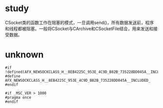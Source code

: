# study
CSocket类的函数工作在阻塞的模式，一旦调用send()，所有数据发送前，程序和线程都被阻塞。一般将CSocket与CArchive和CSocketFile结合，用来发送和接受数据。
# unknown
```
#if !defined(AFX_NEWSOCKCLASS_H__8EB4225C_953E_4C9D_B82B_735228DD045A__INCLUDED_)
#define AFX_NEWSOCKCLASS_H__8EB4225C_953E_4C9D_B82B_735228DD045A__INCLUDED_
#endif

#if _MSC_VER > 1000
#pragma once
#endif
```
